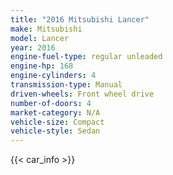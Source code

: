 ```yaml
---
title: "2016 Mitsubishi Lancer"
make: Mitsubishi
model: Lancer
year: 2016
engine-fuel-type: regular unleaded
engine-hp: 168
engine-cylinders: 4
transmission-type: Manual
driven-wheels: Front wheel drive
number-of-doors: 4
market-category: N/A
vehicle-size: Compact
vehicle-style: Sedan
---
```


{{< car_info >}}
